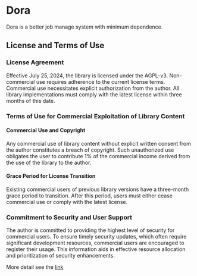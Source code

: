 Dora
===========================

Dora is a better job manage system with minimum dependence.




## License and Terms of Use

### License Agreement

Effective July 25, 2024, the library is licensed under the AGPL-v3. Non-commercial use requires adherence to the current license terms. Commercial use necessitates explicit authorization from the author. All library implementations must comply with the latest license within three months of this date.

### Terms of Use for Commercial Exploitation of Library Content

#### Commercial Use and Copyright

Any commercial use of library content without explicit written consent from the author constitutes a breach of copyright.
Such unauthorized use obligates the user to contribute 1% of the commercial income derived from the use of the library to the author.



#### Grace Period for License Transition

Existing commercial users of previous library versions have a three-month grace period to transition. 
After this period, users must either cease commercial use or comply with the latest license.


### Commitment to Security and User Support

The author is committed to providing the highest level of security for commercial users. To ensure timely security updates, which often require significant development resources, commercial users are encouraged to register their usage. This information aids in effective resource allocation and prioritization of security enhancements. 

More detail see the [link](https://github.com/wherby/dora/blob/master/docs/license/whyCommercial.md)

